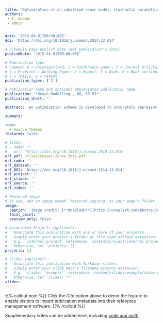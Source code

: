 ```yaml
---
title: 'Optimisation of an idealised ocean model: stochastic parametrisation of sud-grid eddies'
authors:
 - F. Cooper
 - admin


date: '2015-04-01T00:00:00Z'
doi: 'https://doi.org/10.1016/j.ocemod.2014.12.014'

# Schedule page publish date (NOT publication's date).
publishDate: '2015-04-01T00:00:00Z'

# Publication type.
# Legend: 0 = Uncategorized; 1 = Conference paper; 2 = Journal article;
# 3 = Preprint / Working Paper; 4 = Report; 5 = Book; 6 = Book section;
# 7 = Thesis; 8 = Patent
publication_types: ['2']

# Publication name and optional abbreviated publication name.
publication: '*Ocean Modelling., 88, 38-53*'
publication_short: ''

abstract: 'An optimisation scheme is developed to accurately represent the sub-grid scale forcing of a high dimensional chaotic ocean system. Using a simple parameterisation scheme, the velocity components of a 30 km resolution shallow water ocean model are optimised to have the same climatological mean and variance as that of a less viscous 7.5 km resolution model. The 5 day lag-covariance is also optimised, leading to a more accurate estimate of the high resolution response to forcing using the low resolution model. The system considered is an idealised barotropic double gyre that is chaotic at both resolutions. Using the optimisation scheme, we find and apply the constant in time, but spatially varying, forcing term that is equal to the time integrated forcing of the sub-grid scale eddies. A linear stochastic term, independent of the large-scale flow, with no spatial correlation but a spatially varying amplitude and time scale is used to represent the transient eddies. The climatological mean, variance and 5 day lag-covariance of the velocity from a single high resolution integration is used to provide an optimisation target. No other high resolution statistics are required. Additional programming effort, for example to build a tangent linear or adjoint model, is not required either. The focus of this paper is on the optimisation scheme and the accuracy of the optimised flow. However the forcing can provide insights in the design of deterministic and stochastic parameterisations. In the present study, we found that the stochastic parameterisation correcting the model variance is associated with the spatial pattern of eddy-decorrelation timescales rather than the spatial pattern of the amplitude of the variance. The method can be applied in future investigations into the physical processes that govern barotropic turbulence and it can perhaps be applied to help understand and correct biases in the mean and variance of a more realistic coarse or eddy-permitting ocean model. The method is complementary to current parameterisations and can be applied at the same time without modification.'

summary: 

tags:
  - Source Themes
featured: false

# links:
# - name: ""
#   url: "https://doi.org/10.1016/j.ocemod.2014.12.014"
url_pdf: /files/Cooper-Zanna-2015.pdf
url_code: ''
url_dataset: ''
url_DOI: 'https://doi.org/10.1016/j.ocemod.2014.12.014'
url_project: ''
url_slides: ''
url_source: ''
url_video: ''

# Featured image
# To use, add an image named `featured.jpg/png` to your page's folder.
image:
  caption: 'Image credit: [**Unsplash**](https://unsplash.com/photos/jdD8gXaTZsc)'
  focal_point: ''
  preview_only: false

# Associated Projects (optional).
#   Associate this publication with one or more of your projects.
#   Simply enter your project's folder or file name without extension.
#   E.g. `internal-project` references `content/project/internal-project/index.md`.
#   Otherwise, set `projects: []`.
projects: []

# Slides (optional).
#   Associate this publication with Markdown slides.
#   Simply enter your slide deck's filename without extension.
#   E.g. `slides: "example"` references `content/slides/example/index.md`.
#   Otherwise, set `slides: ""`.
slides:
---
```


{{% callout note %}}
Click the _Cite_ button above to demo the feature to enable visitors to import publication metadata into their reference management software.
{{% /callout %}}

Supplementary notes can be added here, including [code and math](https://wowchemy.com/docs/content/writing-markdown-latex/).
